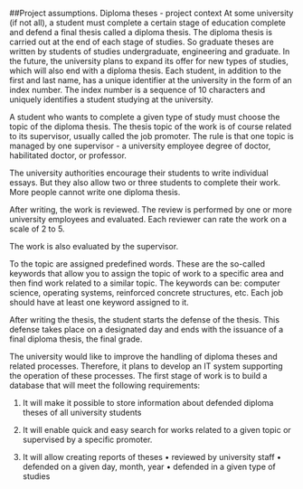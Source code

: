 ##Project assumptions. Diploma theses - project context
At some university (if not all), a student must complete a certain stage of education complete and defend a final thesis called a diploma thesis. The diploma thesis is carried out at the end of each stage of studies. So graduate theses are written by students of studies undergraduate, engineering and graduate. In the future, the university plans to expand its offer for new types of studies, which will also end with a diploma thesis. Each student, in addition to the first and last name, has a unique identifier at the university in the form of an index number. The index number is a sequence of 10 characters and uniquely identifies a student studying at the university.
 
 A student who wants to complete a given type of study must choose the topic of the diploma thesis. The thesis topic of the work is of course related to its supervisor, usually called the job promoter. The rule is that one topic is managed by one supervisor - a university employee degree of doctor, habilitated doctor, or professor.

The university authorities encourage their students to write individual essays. But they also allow two or three students to complete their work. More people cannot write one diploma thesis.

After writing, the work is reviewed. The review is performed by one or more university employees and evaluated. Each reviewer can rate the work on a scale of 2 to 5.

The work is also evaluated by the supervisor.

To the topic are assigned predefined words. These are the so-called keywords that allow you to assign the topic of work to a specific area and then find work related to a similar topic. The keywords can be: computer science, operating systems, reinforced concrete structures, etc. Each job should have at least one keyword assigned to it.

After writing the thesis, the student starts the defense of the thesis. This defense takes place on a designated day and ends with the issuance of a final diploma thesis, the final grade.

The university would like to improve the handling of diploma theses and related processes. Therefore, it plans to develop an IT system supporting the operation of these processes. The first stage of work is to build a database that will meet the following
requirements:

1. It will make it possible to store information about defended diploma theses of all university students

2. It will enable quick and easy search for works related to a given topic or supervised by a specific promoter.

3. It will allow creating reports of theses
• reviewed by university staff
• defended on a given day, month, year
• defended in a given type of studies
